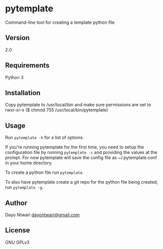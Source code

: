 # pytemplate

Command-line tool for creating a template python file

## Version
2.0

## Requirements
Python 3

## Installation
Copy pytemplate to /usr/local/bin and make sure permissions are set to rwxr-xr-x ($ chmod 755 /usr/local/bin/pytemplate)

## Usage
Run `pytemplate -h` for a list of options.

If you're running pytemplate for the first time, you need to setup the configuration file by running `pytemplate -c` and providing the values at the prompt. For now pytemplate will save the config file as ~/.pytemplate.conf in your home directory.

To create a python file run `pytemplate`.

To also have pytemplate create a git repo for the python file being created, run `pytemplate -g`.

## Author
Dayo Ntwari <dayontwari@gmail.com>

## License
GNU GPLv3
